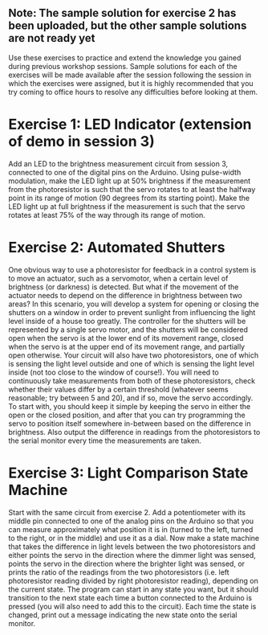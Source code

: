 ## Note: The sample solution for exercise 2 has been uploaded, but the other sample solutions are not ready yet

Use these exercises to practice and extend the knowledge you gained during previous workshop sessions. Sample solutions for each of the exercises will be made available after the session following the session in which the exercises were assigned, but it is highly recommended that you try coming to office hours to resolve any difficulties before looking at them.

# Exercise 1: LED Indicator (extension of demo in session 3)
Add an LED to the brightness measurement circuit from session 3, connected to one of the digital pins on the Arduino. Using pulse-width modulation, make the LED light up at 50% brightness if the measurement from the photoresistor is such that the servo rotates to at least the halfway point in its range of motion (90 degrees from its starting point). Make the LED light up at full brightness if the measurement is such that the servo rotates at least 75% of the way through its range of motion.

# Exercise 2: Automated Shutters
One obvious way to use a photoresistor for feedback in a control system is to move an actuator, such as a servomotor, when a certain level of brightness (or darkness) is detected. But what if the movement of the actuator needs to depend on the difference in brightness between two areas? In this scenario, you will develop a system for opening or closing the shutters on a window in order to prevent sunlight from influencing the light level inside of a house too greatly. The controller for the shutters will be represented by a single servo motor, and the shutters will be considered open when the servo is at the lower end of its movement range, closed when the servo is at the upper end of its movement range, and partially open otherwise. Your circuit will also have two photoresistors, one of which is sensing the light level outside and one of which is sensing the light level inside (not too close to the window of course!). You will need to continuously take measurements from both of these photoresistors, check whether their values differ by a certain threshold (whatever seems reasonable; try between 5 and 20), and if so, move the servo accordingly. To start with, you should keep it simple by keeping the servo in either the open or the closed position, and after that you can try programming the servo to position itself somewhere in-between based on the difference in brightness. Also output the difference in readings from the photoresistors to the serial monitor every time the measurements are taken.

# Exercise 3: Light Comparison State Machine
Start with the same circuit from exercise 2. Add a potentiometer with its middle pin connected to one of the analog pins on the Arduino so that you can measure approximately what position it is in (turned to the left, turned to the right, or in the middle) and use it as a dial. Now make a state machine that takes the difference in light levels between the two photoresistors and either points the servo in the direction where the dimmer light was sensed, points the servo in the direction where the brighter light was sensed, or prints the ratio of the readings from the two photoresistors (i.e. left photoresistor reading divided by right photoresistor reading), depending on the current state. The program can start in any state you want, but it should transition to the next state each time a button connected to the Arduino is pressed (you will also need to add this to the circuit). Each time the state is changed, print out a message indicating the new state onto the serial monitor.
